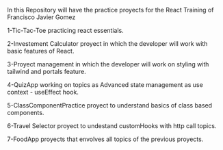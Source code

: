 In this Repository will have the practice proyects for the React Training of Francisco Javier Gomez

1-Tic-Tac-Toe practicing react essentials.

2-Investement Calculator proyect in which the developer will work with basic features of React.

3-Proyect management in which the developer will work on styling with tailwind and portals feature.

4-QuizApp working on topics as Advanced state management as use context - useEffect hook.

5-ClassComponentPractice proyect to understand basics of class based components.

6-Travel Selector proyect to undestand customHooks with http call topics.

7-FoodApp proyects that envolves all topics of the previous proyects.
